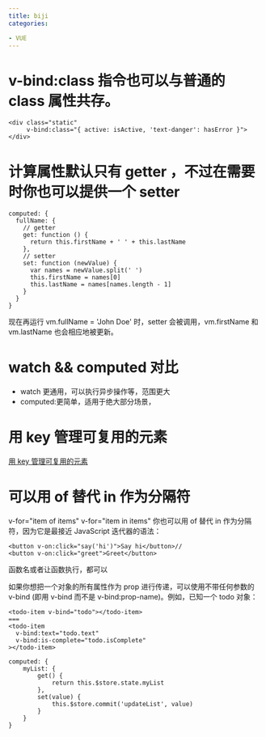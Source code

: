 ```yaml
---
title: biji
categories: 

- VUE
---
```


# v-bind:class 指令也可以与普通的 class 属性共存。

```
<div class="static"
     v-bind:class="{ active: isActive, 'text-danger': hasError }">
</div>
```

# 计算属性默认只有 getter ，不过在需要时你也可以提供一个 setter

```
computed: {
  fullName: {
    // getter
    get: function () {
      return this.firstName + ' ' + this.lastName
    },
    // setter
    set: function (newValue) {
      var names = newValue.split(' ')
      this.firstName = names[0]
      this.lastName = names[names.length - 1]
    }
  }
}
```

现在再运行 vm.fullName = 'John Doe' 时，setter 会被调用，vm.firstName 和 vm.lastName 也会相应地被更新。

# watch && computed 对比

* watch 更通用，可以执行异步操作等，范围更大
* computed:更简单，适用于绝大部分场景，

# 用 key 管理可复用的元素

[用 key 管理可复用的元素](https://cn.vuejs.org/v2/guide/conditional.html#%E7%94%A8-key-%E7%AE%A1%E7%90%86%E5%8F%AF%E5%A4%8D%E7%94%A8%E7%9A%84%E5%85%83%E7%B4%A0)

# 可以用 of 替代 in 作为分隔符

v-for="item of items"
v-for="item in items"
你也可以用 of 替代 in 作为分隔符，因为它是最接近 JavaScript 迭代器的语法：

```
<button v-on:click="say('hi')">Say hi</button>//
<button v-on:click="greet">Greet</button>
```

函数名或者让函数执行，都可以

如果你想把一个对象的所有属性作为 prop 进行传递，可以使用不带任何参数的 v-bind (即用 v-bind 而不是 v-bind:prop-name)。例如，已知一个 todo 对象：

```
<todo-item v-bind="todo"></todo-item>
===
<todo-item
  v-bind:text="todo.text"
  v-bind:is-complete="todo.isComplete"
></todo-item>
```

```
computed: {
    myList: {
        get() {
            return this.$store.state.myList
        },
        set(value) {
            this.$store.commit('updateList', value)
        }
    }
}
```


